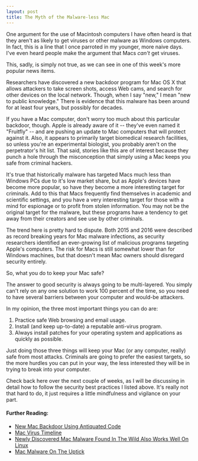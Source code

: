 ```yaml
---
layout: post
title: The Myth of the Malware-less Mac
---
```


One argument for the use of Macintosh computers I have often heard is that they aren't as likely to get viruses or other malware as Windows computers. In fact, this is a line that I once parroted in my younger, more naive days. I've even heard people make the argument that Macs *can't* get viruses. 

This, sadly, is simply not true, as we can see in one of this week's more popular news items. 

Researchers have discovered a new backdoor program for Mac OS X that allows attackers to take screen shots, access Web cams, and search for other devices on the local network. Though, when I say "new," I mean "new to public knowledge." There is evidence that this malware has been around for at least four years, but possibly for decades. 

If you have a Mac computer, don't worry too much about this particular backdoor, though. Apple is already aware of it -- they've even named it "Fruitfly" -- and are pushing an update to Mac computers that will protect against it. Also, it appears to primarily target biomedical research facilities, so unless you're an experimental biologist, you probably aren't on the perpetrator's hit list. That said, stories like this are of interest because they punch a hole through the misconception that simply using a Mac keeps you safe from criminal hackers.

It's true that historically malware has targeted Macs much less than Windows PCs due to it's low market share, but as Apple's devices have become more popular, so have they become a more interesting target for criminals. Add to this that Macs frequently find themselves in academic and scientific settings, and you have a very interesting target for those with a mind for espionage or to profit from stolen information. You may not be the original target for the malware, but these programs have a tendency to get away from their creators and see use by other criminals.

The trend here is pretty hard to dispute. Both 2015 and 2016 were described as record breaking years for Mac malware infections, as security researchers identified an ever-growing list of malicious programs targeting Apple's computers. The risk for Macs is still somewhat lower than for Windows machines, but that doesn't mean Mac owners should disregard security entirely. 

So, what you do to keep your Mac safe?

The answer to good security is always going to be multi-layered. You simply can't rely on any one solution to work 100 percent of the time, so you need to have several barriers between your computer and would-be attackers.

In my opinion, the three most important things you can do are:
1. Practice safe Web browsing and email usage.
2. Install (and keep up-to-date) a reputable anti-virus program.
3. Always install patches for your operating system and applications as quickly as possible. 

Just doing those three things will keep your Mac (or any computer, really) safe from most attacks. Criminals are going to prefer the easiest targets, so the more hurdles you can put in your way, the less interested they will be in trying to break into your computer.

Check back here over the next couple of weeks, as I will be discussing in detail how to follow the security best practices I listed above. It's really not that hard to do, it just requires a little mindfulness and vigilance on your part. 

#### Further Reading:
* [New Mac Backdoor Using Antiquated Code](https://blog.malwarebytes.com/threat-analysis/2017/01/new-mac-backdoor-using-antiquated-code/)
* [Mac Virus Timeline](https://macviruscom.wordpress.com/apple-malware-timeline/)
* [Newly Discovered Mac Malware Found In The Wild Also Works Well On Linux](http://arstechnica.com/security/2017/01/newly-discovered-mac-malware-may-have-circulated-in-the-wild-for-2-years/)
* [Mac Malware On The Uptick](http://blog.trendmicro.com/mac-malware-on-the-uptick-what-you-should-know/)